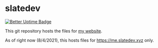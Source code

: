 # slatedev

[![Better Uptime Badge](https://betteruptime.com/status-badges/v1/monitor/8rja.svg)](https://betteruptime.com/?utm_source=status_badge)

This git repository hosts the files for [my website](https://me.slatedev.xyz).

As of right now (8/4/2021), this hosts files for https://me.slatedev.xyz only.